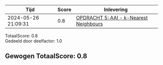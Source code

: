 
|Tijd|Score|Inlevering|
|---|---|---|
|2024-05-26 21:09:31 |0.8|<a href="https://canvas.hu.nl//courses/39753/assignments/284176/submissions/86853">OPDRACHT 5: AAI - k-Nearest Neighbours</a>|

TotaalScore: 0.8   
Gedeeld door deelfactor: 1.0   

## Gewogen TotaalScore: 0.8

